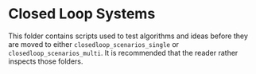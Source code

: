 # Closed Loop Systems

This folder contains scripts used to test algorithms and ideas before they are
moved to either `closedloop_scenarios_single` or `closedloop_scenarios_multi`.
It is recommended that the reader rather inspects those folders.
